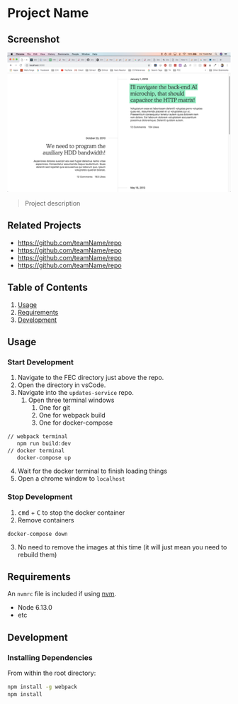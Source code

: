 # Project Name

## Screenshot
![screenshot](/screenShots/updates.png)

> Project description

## Related Projects

  - https://github.com/teamName/repo
  - https://github.com/teamName/repo
  - https://github.com/teamName/repo
  - https://github.com/teamName/repo

## Table of Contents

1. [Usage](#Usage)
1. [Requirements](#requirements)
1. [Development](#development)

## Usage
### Start Development
1. Navigate to the FEC directory just above the repo.
2. Open the directory in vsCode.
3. Navigate into the `updates-service` repo.
   1. Open three terminal windows
      1. One for git
      2. One for webpack build
      3. One for docker-compose
```
// webpack terminal
   npm run build:dev
// docker terminal
   docker-compose up
```
4. Wait for the docker terminal to finish loading things
5. Open a chrome window to `localhost`
### Stop Development
1. <kbd>cmd</kbd> + <kbd>C</kbd> to stop the docker container
2. Remove containers
```
docker-compose down
```
3. No need to remove the images at this time (it will just mean you need to rebuild them)
## Requirements

An `nvmrc` file is included if using [nvm](https://github.com/creationix/nvm).

- Node 6.13.0
- etc

## Development

### Installing Dependencies

From within the root directory:

```sh
npm install -g webpack
npm install
```

